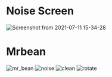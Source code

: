# Noise Screen

![Screenshot from 2021-07-11 15-34-28](https://user-images.githubusercontent.com/80582110/125192533-997eec00-e25d-11eb-9743-cdca4f545688.png)

# Mrbean
![mr_bean](https://user-images.githubusercontent.com/80582110/125941873-1db471ab-299e-4466-b9a3-a0014f20b7cf.jpeg)              ![noise](https://user-images.githubusercontent.com/80582110/125941898-4e1440a3-e8a8-4810-8cd6-703e1f4152c9.jpg)              ![clean](https://user-images.githubusercontent.com/80582110/125941977-1fa0d28a-5c04-455e-bd1f-e6b5e2c10233.jpg)       ![rotate](https://user-images.githubusercontent.com/80582110/125942008-4ebabe39-7081-4776-ab57-822937b6b139.jpg)

   
